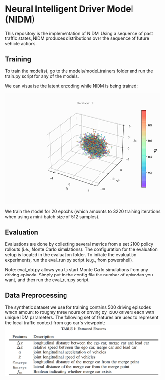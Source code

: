 # Neural Intelligent Driver Model (NIDM)

This repository is the implementation of NIDM. Using a sequence of past traffic states, NIDM produces distributions over the sequence of future vehicle actions.
<!-- # [I](https://arxiv.org/abs/2030.12345). -->

## Training

To train the model(s), go to the models/model_trainers folder and
run the train.py script for any of the models.

We can visualise the latent encoding while NIDM is being trained:

![alt text](https://github.com/saArbabi/DriverActionEstimators/blob/main/Figures/latent_evolution.gif)

We train the model for 20 epochs (which amounts to 3220 training iterations when using a mini-batch size of 512 samples).

## Evaluation
Evaluations are done by collecting several metrics from a set 2100 policy rollouts (i.e., Monte Carlo simulations). The configuration for the evaluation setup is located in the evaluation folder. To initiate the evaluation experiments, run the eval_run.py script (e.g., from powershell).

Note: eval_obj.py allows you to start Monte Carlo simulations from any driving episode. Simply
put in the config file the number of episodes you want, and then run the eval_run.py
script.

## Data Preprocessing
The synthetic dataset we use for training contains 500 driving episodes which amount to roughly three hours of driving by 1500 drivers each with unique IDM parameters.
The following set of features are used to represent the local traffic context from ego car's viewpoint:
![alt text](https://github.com/saArbabi/DriverActionEstimators/blob/main/Figures/features.PNG)
